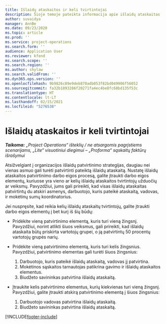 ```yaml
---
title: Išlaidų ataskaitos ir keli tvirtintojai
description: Šioje temoje pateikta informacija apie išlaidų ataskaitas, kurias patvirtinti reikalauja daugiau nei vienas asmuo.
author: suvaidya
manager: AnnBe
ms.date: 09/23/2020
ms.topic: article
ms.prod: ''
ms.service: project-operations
ms.search.form: ''
audience: Application User
ms.reviewer: kfend
ms.search.scope: ''
ms.search.region: ''
ms.author: shylaw
ms.search.validFrom: ''
ms.dyn365.ops.version: ''
ms.openlocfilehash: 9b9826c89e9deb870adb053f82bd049906f56052
ms.sourcegitcommit: fa32b1893286f20271fa4ec4be8fc68bd135f53c
ms.translationtype: HT
ms.contentlocale: lt-LT
ms.lasthandoff: 02/15/2021
ms.locfileid: "5276538"
---
```

# <a name="expense-reports-and-multiple-approvers"></a>Išlaidų ataskaitos ir keli tvirtintojai

_**Taikoma:** „Project Operations“ išteklių / ne atsargomis pagrįstiems scenarijams, „Lite“ visuotiniui diegimui – „Proforma“ sąskaitų faktūrų išrašymui_

Atsižvelgiant į organizacijos išlaidų patvirtinimo strategijas, daugiau nei vienas asmuo gali turėti patvirtinti pateiktą išlaidų ataskaitą. Nustatę išlaidų ataskaitos patvirtinimo darbo eigos procesą, galite įtraukti darbo eigos elementų, kuriuose yra vieno ar kelių išlaidų ataskaitos tvirtintojų užduočių ar veiksmų. Pavyzdžiui, jums gali prireikti, kad visas išlaidų ataskaitas patvirtintų du atskiri asmenys, darbuotojo, kuris pateikė ataskaitą, vadovas, ir mokėtinų sumų koordinatorius.

Jei nuspręsite, kad reikia kelių išlaidų ataskaitų tvirtintojų, galite įtraukti darbo eigos elementų į bet kurį iš šių būdų:

- Pridėkite vieną patvirtinimo elementą, kuris turi vieną žingsnį. Pavyzdžiui, norint atlikti šiuos veiksmus, gali prireikti, kad išlaidų ataskaita būtų priskirta vartotojų grupei, o ją patvirtintų 50 procentų vartotojų grupės narių.
- Pridėkite vieną patvirtinimo elementą, kuris turi kelis žingsnius. Pavyzdžiui, patvirtinimo elementas gali turėti šiuos žingsnius:

    1. Darbuotojo, kuris pateikė išlaidų ataskaitą, vadovas jį patvirtina.
    2. Mokėtinos sąskaitos tarnautojas patikrina gavimo ir išlaidų ataskaitos elementus.
    3. Biudžeto savininkas patvirtina išlaidų ataskaitą.

- Įtraukite kelis patvirtinimo elementus, kurių kiekvienas turi vieną žingsnį. Pavyzdžiui, galite įtraukti atskirą patvirtinimo elementą į šiuos žingsnius:

    1. Darbuotojo vadovas patvirtina išlaidų ataskaitą.
    2. Biudžeto savininkas patvirtina išlaidų ataskaitą.


[!INCLUDE[footer-include](../includes/footer-banner.md)]